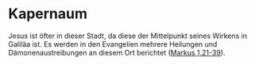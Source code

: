 # Kapernaum
Jesus ist öfter in dieser Stadt, da diese der Mittelpunkt seines Wirkens in Galiläa ist. Es werden in den Evangelien mehrere Heilungen und Dämonenaustreibungen an diesem Ort berichtet ([Markus 1,21-39](https://www.bibleserver.com/LUT/Markus1%2C21-39)).